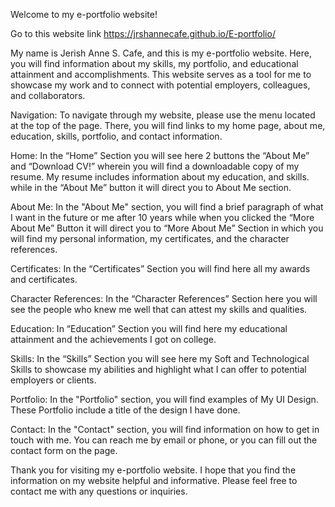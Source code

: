 Welcome to my e-portfolio website!

Go to this website link https://jrshannecafe.github.io/E-portfolio/

My name is Jerish Anne S. Cafe, and this is my e-portfolio website. Here, you will find information about my skills, my portfolio, and educational attainment and accomplishments. This website serves as a tool for me to showcase my work and to connect with potential employers, colleagues, and collaborators.

Navigation:
To navigate through my website, please use the menu located at the top of the page. There, you will find links to my home page, about me, education, skills, portfolio, and contact information.

Home:
In the “Home” Section you will see here 2 buttons the “About Me” and “Download CV!” wherein you will find a downloadable copy of my resume. My resume includes information about my education, and skills. while in the “About Me” button it will direct you to About Me section. 

About Me:
In the "About Me" section, you will find a brief paragraph of what I want in the future or me after 10 years while when you clicked the “More About Me” Button it will direct you to “More About Me” Section in which you will find my personal information, my certificates, and the character references. 

Certificates:
In the “Certificates” Section you will find here all my awards and certificates.

Character References:
In the “Character References” Section here you will see the people who knew me well that can attest my skills and qualities. 

Education:
In “Education” Section you will find here my educational attainment and the achievements I got on college.

Skills:
In the “Skills” Section you will see here my Soft and Technological Skills to showcase my abilities and highlight what I can offer to potential employers or clients.

Portfolio:
In the "Portfolio" section, you will find examples of My UI Design. These Portfolio include a title of the design I have done.

Contact:
In the "Contact" section, you will find information on how to get in touch with me. You can reach me by email or phone, or you can fill out the contact form on the page.


Thank you for visiting my e-portfolio website. I hope that you find the information on my website helpful and informative. Please feel free to contact me with any questions or inquiries.
